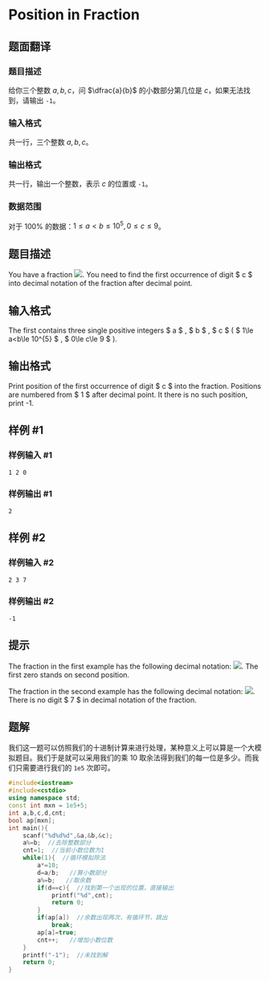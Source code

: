 # Position in Fraction

## 题面翻译

### 题目描述

给你三个整数 $a,b,c$，问 $\dfrac{a}{b}$ 的小数部分第几位是 $c$，如果无法找到，请输出 `-1`。

### 输入格式

共一行，三个整数 $a,b,c$。

### 输出格式

共一行，输出一个整数，表示 $c$ 的位置或 `-1`。

### 数据范围

对于 $100\%$ 的数据：$1\le a<b\le 10^5,0\le c\le 9$。

## 题目描述

You have a fraction ![](https://cdn.luogu.com.cn/upload/vjudge_pic/CF900B/eecd60ed91fbeebe74e2406ea1a11d26df905945.png). You need to find the first occurrence of digit $ c $ into decimal notation of the fraction after decimal point.

## 输入格式

The first contains three single positive integers $ a $ , $ b $ , $ c $ ( $ 1\le a<b\le 10^{5} $ , $ 0\le c\le 9 $ ).

## 输出格式

Print position of the first occurrence of digit $ c $ into the fraction. Positions are numbered from $ 1 $ after decimal point. It there is no such position, print -1.

## 样例 #1

### 样例输入 #1

```
1 2 0
```

### 样例输出 #1

```
2
```

## 样例 #2

### 样例输入 #2

```
2 3 7
```

### 样例输出 #2

```
-1
```

## 提示

The fraction in the first example has the following decimal notation: ![](https://cdn.luogu.com.cn/upload/vjudge_pic/CF900B/478006b79aae95ccc3ae3b2220456bccad4ba042.png). The first zero stands on second position.

The fraction in the second example has the following decimal notation: ![](https://cdn.luogu.com.cn/upload/vjudge_pic/CF900B/81c5a2a549836b2498b7beebd8cc86c8a4b47b0a.png). There is no digit $ 7 $ in decimal notation of the fraction.

## 题解
我们这一题可以仿照我们的十进制计算来进行处理，某种意义上可以算是一个大模拟题目。我们于是就可以采用我们的乘 10 取余法得到我们的每一位是多少。而我们只需要进行我们的 `1e5` 次即可。
```cpp
#include<iostream>
#include<cstdio>
using namespace std;
const int mxn = 1e5+5;
int a,b,c,d,cnt;
bool ap[mxn];
int main(){
	scanf("%d%d%d",&a,&b,&c);
	a%=b;  //去除整数部分
	cnt=1;  //当前小数位数为1
	while(1){  //循环模拟除法
		a*=10;
		d=a/b;   //算小数部分
		a%=b;   //取余数
		if(d==c){  //找到第一个出现的位置，直接输出
			printf("%d",cnt);
			return 0;
		}
		if(ap[a])  //余数出现两次，有循环节，跳出
			break;
		ap[a]=true;
		cnt++;   //增加小数位数
	}
	printf("-1");  //未找到解
	return 0;
}
```
